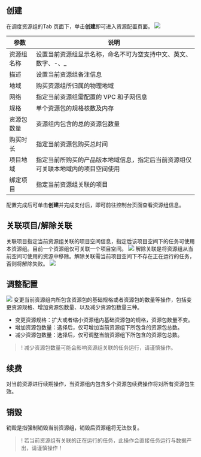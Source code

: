 ## 创建
在调度资源组的Tab 页面下，单击**创建**即可进入资源配置页面。
![](https://qcloudimg.tencent-cloud.cn/raw/1d133050615637d65976028d8828d56d.png)


| 参数 | 	说明 | 
|---------|---------|
| 资源组名称	| 设置当前资源组显示名称，命名不可为空支持中文、英文、数字、-、_| 
| 描述	| 设置当前资源组备注信息| 
| 地域 	| 购买资源组所归属的物理地域| 
| 网络	| 指定当前资源组需配置的 VPC 和子网信息| 
| 规格	| 单个资源包的规格核数及内存| 
| 资源包数量	| 资源组内包含的总的资源包数量| 
| 购买时长	| 指定当前资源包购买总时间| 
| 项目地域	| 指定当前所购买的产品版本地域信息，指定后当前资源组仅可关联本地域内的项目空间使用| 
| 绑定项目	| 指定当前资源组关联的项目| 

配置完成后可单击**创建**并完成支付后，即可前往控制台页面查看资源组信息。

## 关联项目/解除关联
关联项目指定当前资源组关联的项目空间信息，指定后该项目空间下的任务可使用本资源组。目前一个资源组仅可关联一个项目空间。
![](https://qcloudimg.tencent-cloud.cn/raw/ad069629a7e44b4e82f8c6453c5d4b9d.png)
解除关联是将资源组从当前空间可使用的资源中移除。解除关联需当前项目空间下不存在正在运行的任务，否则将解除失败。
![](https://qcloudimg.tencent-cloud.cn/raw/90df4a0a0e298311b148e0fed6e2a672.png)
## 调整配置
![](https://qcloudimg.tencent-cloud.cn/raw/1de8f00ca137aa3a8c7b8a76e5621446.png)
变更当前资源组内所包含资源包的基础规格或者资源包的数量等操作，包括变更资源规格、增加资源包数量、以及减少资源包数量三种。
- 变更资源规格：扩大或者缩小资源组内基础资源包的规格，资源包数量不变。
- 增加资源包数量：选择后，仅可增加当前资源组下所包含的资源包总数。
- 减少资源包数量：选择后，仅可调整当前资源组下所包含的资源包总数。
>! 减少资源包数量可能会影响资源组关联的任务运行，请谨慎操作。

## 续费
对当前资源进行续期操作，当资源组内包含多个资源包续费操作将对所有资源包生效。

## 销毁
销毁是指强制销毁当前资源组，销毁后资源组将无法恢复。
>! 若当前资源组有关联的正在运行的任务，此操作会直接任务运行与数据产出，请谨慎操作！
